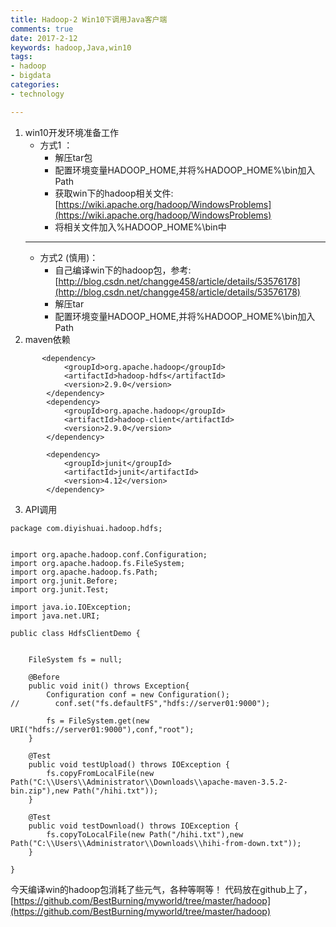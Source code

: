 ```yaml
---
title: Hadoop-2 Win10下调用Java客户端
comments: true
date: 2017-2-12
keywords: hadoop,Java,win10
tags:
- hadoop
- bigdata
categories:
- technology

---
```


1. win10开发环境准备工作
    - 方式1 ：
        - 解压tar包
        - 配置环境变量HADOOP_HOME,并将%HADOOP_HOME%\bin加入Path
        - 获取win下的hadoop相关文件:[https://wiki.apache.org/hadoop/WindowsProblems](https://wiki.apache.org/hadoop/WindowsProblems)
        - 将相关文件加入%HADOOP_HOME%\bin中
    ----------------------------
    - 方式2 (慎用)：
        - 自己编译win下的hadoop包，参考:[http://blog.csdn.net/changge458/article/details/53576178](http://blog.csdn.net/changge458/article/details/53576178)
        - 解压tar
        - 配置环境变量HADOOP_HOME,并将%HADOOP_HOME%\bin加入Path
2. maven依赖
```
       <dependency>
            <groupId>org.apache.hadoop</groupId>
            <artifactId>hadoop-hdfs</artifactId>
            <version>2.9.0</version>
        </dependency>
        <dependency>
            <groupId>org.apache.hadoop</groupId>
            <artifactId>hadoop-client</artifactId>
            <version>2.9.0</version>
        </dependency>
        
        <dependency>
            <groupId>junit</groupId>
            <artifactId>junit</artifactId>
            <version>4.12</version>
        </dependency>
```
3. API调用
```
package com.diyishuai.hadoop.hdfs;


import org.apache.hadoop.conf.Configuration;
import org.apache.hadoop.fs.FileSystem;
import org.apache.hadoop.fs.Path;
import org.junit.Before;
import org.junit.Test;

import java.io.IOException;
import java.net.URI;

public class HdfsClientDemo {


    FileSystem fs = null;

    @Before
    public void init() throws Exception{
        Configuration conf = new Configuration();
//        conf.set("fs.defaultFS","hdfs://server01:9000");

        fs = FileSystem.get(new URI("hdfs://server01:9000"),conf,"root");
    }

    @Test
    public void testUpload() throws IOException {
        fs.copyFromLocalFile(new Path("C:\\Users\\Administrator\\Downloads\\apache-maven-3.5.2-bin.zip"),new Path("/hihi.txt"));
    }

    @Test
    public void testDownload() throws IOException {
        fs.copyToLocalFile(new Path("/hihi.txt"),new Path("C:\\Users\\Administrator\\Downloads\\hihi-from-down.txt"));
    }

}

```
今天编译win的hadoop包消耗了些元气，各种等啊等！
代码放在github上了，[https://github.com/BestBurning/myworld/tree/master/hadoop](https://github.com/BestBurning/myworld/tree/master/hadoop)
